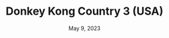---
layout: gba
title: "Donkey Kong Country 3 (USA)"
categories:
 - approved
 - gba
 - universal
 - safe
tags:
- dk, donkey kong
date: May 9, 2023
permalink: /games/dkc3/play/details
publisher: Nintendo
id: dkc3
---